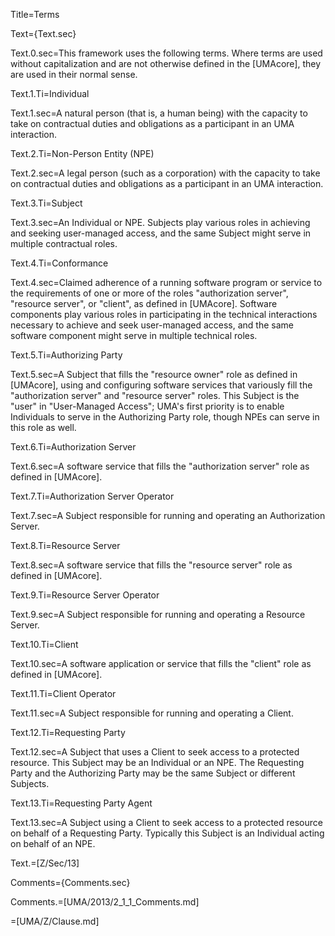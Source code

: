 Title=Terms

Text={Text.sec}

Text.0.sec=This framework uses the following terms. Where terms are used without capitalization and are not otherwise defined in the [UMAcore], they are used in their normal sense.

Text.1.Ti=Individual

Text.1.sec=A natural person (that is, a human being) with the capacity to take on contractual duties and obligations as a participant in an UMA interaction. 

Text.2.Ti=Non-Person Entity (NPE)

Text.2.sec=A legal person (such as a corporation) with the capacity to take on contractual duties and obligations as a participant in an UMA interaction. 

Text.3.Ti=Subject

Text.3.sec=An Individual or NPE. Subjects play various roles in achieving and seeking user-managed access, and the same Subject might serve in multiple contractual roles. 

Text.4.Ti=Conformance

Text.4.sec=Claimed adherence of a running software program or service to the requirements of one or more of the roles "authorization server", "resource server", or "client", as defined in [UMAcore]. Software components play various roles in participating in the technical interactions necessary to achieve and seek user-managed access, and the same software component might serve in multiple technical roles. 

Text.5.Ti=Authorizing Party

Text.5.sec=A Subject that fills the "resource owner" role as defined in [UMAcore], using and configuring software services that variously fill the "authorization server" and "resource server" roles. This Subject is the "user" in "User-Managed Access"; UMA's first priority is to enable Individuals to serve in the Authorizing Party role, though NPEs can serve in this role as well. 

Text.6.Ti=Authorization Server

Text.6.sec=A software service that fills the "authorization server" role as defined in [UMAcore]. 

Text.7.Ti=Authorization Server Operator

Text.7.sec=A Subject responsible for running and operating an Authorization Server. 

Text.8.Ti=Resource Server

Text.8.sec=A software service that fills the "resource server" role as defined in [UMAcore]. 

Text.9.Ti=Resource Server Operator

Text.9.sec=A Subject responsible for running and operating a Resource Server. 

Text.10.Ti=Client

Text.10.sec=A software application or service that fills the "client" role as defined in [UMAcore]. 

Text.11.Ti=Client Operator

Text.11.sec=A Subject responsible for running and operating a Client. 

Text.12.Ti=Requesting Party

Text.12.sec=A Subject that uses a Client to seek access to a protected resource. This Subject may be an Individual or an NPE. The Requesting Party and the Authorizing Party may be the same Subject or different Subjects. 

Text.13.Ti=Requesting Party Agent

Text.13.sec=A Subject using a Client to seek access to a protected resource on behalf of a Requesting Party. Typically this Subject is an Individual acting on behalf of an NPE. 

Text.=[Z/Sec/13]

Comments={Comments.sec}

Comments.=[UMA/2013/2_1_1_Comments.md]

=[UMA/Z/Clause.md]
